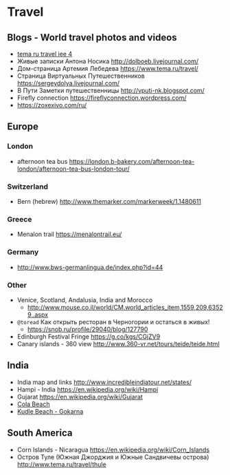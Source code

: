 Travel
==================================

Blogs - World travel photos and videos
-----------------------------------------
* [tema ru travel iee 4](https://www.tema.ru/travel/iee-4/)
* Живые записки Антона Носика             http://dolboeb.livejournal.com/
* Дом-страница Артемия Лебедева           https://www.tema.ru/travel/
* Страница Виртуальных Путешественников   https://sergeydolya.livejournal.com/
* В Пути Заметки путешественницы          http://vputi-nk.blogspot.com/
* Firefly connection                      https://fireflyconnection.wordpress.com/
* <https://zoxexivo.com/ru/>

Europe
----------------------------------

### London
* afternoon tea bus       https://london.b-bakery.com/afternoon-tea-london/afternoon-tea-bus-london-tour/

### Switzerland
* Bern (hebrew)           http://www.themarker.com/markerweek/1.1480611

### Greece
* Menalon trail           https://menalontrail.eu/

### Germany
* http://www.bws-germanlingua.de/index.php?id=44

### Other
* Venice, Scotland, Andalusia, India and Morocco
	* <http://www.mouse.co.il/world/CM.world_articles_item,1559,209,63529,.aspx>
* `@toread` Как открыть ресторан в Черногории и остаться в живых!
	* <https://snob.ru/profile/29040/blog/127790>
* Edinburgh Festival Fringe <https://g.co/kgs/CGjZV9>
* Canary islands - 360 view   <http://www.360-vr.net/tours/teide/teide.html>

India
----------------------------------------
* India map and links     http://www.incredibleindiatour.net/states/
* Hampi - India           https://en.wikipedia.org/wiki/Hampi
* Gujarat             https://en.wikipedia.org/wiki/Gujarat
* [Cola Beach](https://www.tripadvisor.com/Attraction_Review-g306996-d1961535-Reviews-Cola_Beach-Canacona_South_Goa_District_Goa.html)
* [Kudle Beach - Gokarna](https://www.tripadvisor.com/Attraction_Review-g651646-d3461829-Reviews-Kudle_Beach-Gokarna_Uttara_Kannada_District_Karnataka.html)

South America
-----------------------------------------
* Corn Islands - Nicaragua  <https://en.wikipedia.org/wiki/Corn_Islands>
* Остров Туле (Южная Джорджия и Южные Сандвичевы острова) <http://www.tema.ru/travel/thule>

